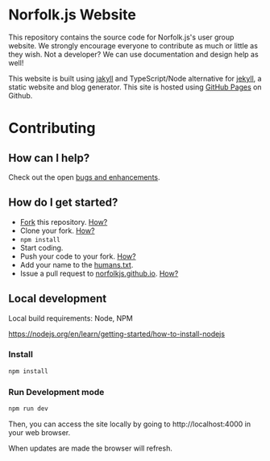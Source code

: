 # Norfolk.js Website

This repository contains the source code for Norfolk.js's user group website. We strongly encourage everyone
to contribute as much or little as they wish. Not a developer? We can use documentation and design help as well!

This website is built using [jakyll](https://github.com/iambriansreed/jakyll) and TypeScript/Node alternative for [jekyll](http://jekyllrb.com), a static website and blog generator. This site is hosted using [GitHub Pages](http://pages.github.com) on Github.

# Contributing

## How can I help?

Check out the open [bugs and enhancements](https://github.com/norfolkjs/norfolkjs.github.io/issues?state=open).

## How do I get started?

-   [Fork](https://github.com/norfolkjs/fork) this repository. [How?](https://help.github.com/articles/fork-a-repo)
-   Clone your fork. [How?](https://help.github.com/articles/fork-a-repo#step-2-clone-your-fork)
-   `npm install`
-   Start coding.
-   Push your code to your fork. [How?](https://help.github.com/articles/fork-a-repo#push-commits)
-   Add your name to the [humans.txt](https://github.com/norfolkjs/norfolkjs.github.io/blob/master/humans.txt).
-   Issue a pull request to [norfolkjs.github.io](https://github.com/norfolkjs/norfolkjs.github.io/pulls). [How?](https://help.github.com/articles/using-pull-requests)

## Local development

Local build requirements: Node, NPM

https://nodejs.org/en/learn/getting-started/how-to-install-nodejs

### Install

```bash
npm install
```

### Run Development mode

```bash
npm run dev
```

Then, you can access the site locally by going to http://localhost:4000 in your web browser.

When updates are made the browser will refresh.
